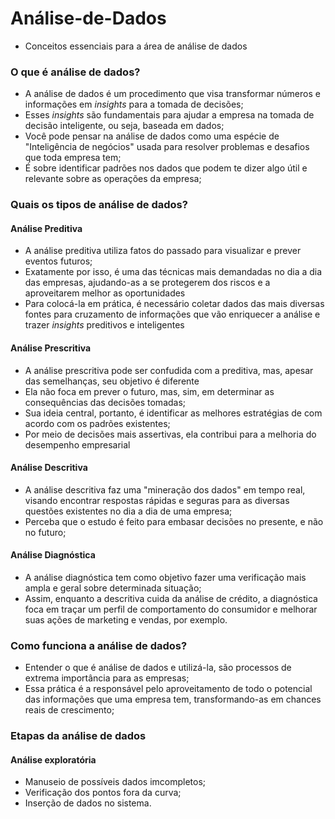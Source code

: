# Análise-de-Dados

* Conceitos essenciais para a área de análise de dados

### O que é análise de dados?

* A análise de dados é um procedimento que visa transformar números e informações em _insights_ para a tomada de decisões;
* Esses _insights_ são fundamentais para ajudar a empresa na tomada de decisão inteligente, ou seja, baseada em dados;
* Você pode pensar na análise de dados como uma espécie de "Inteligência de negócios" usada para resolver problemas e desafios que toda empresa tem;
* É sobre identificar padrões nos dados que podem te dizer algo útil e relevante sobre as operações da empresa;

### Quais os tipos de análise de dados?

#### Análise Preditiva
* A análise preditiva utiliza fatos do passado para visualizar e prever eventos futuros;
* Exatamente por isso, é uma das técnicas mais demandadas no dia a dia das empresas, ajudando-as a se protegerem dos riscos e a aproveitarem melhor as oportunidades
* Para colocá-la em prática, é necessário coletar dados das mais diversas fontes para cruzamento de informações que vão enriquecer a análise e trazer _insights_ preditivos e inteligentes
#### Análise Prescritiva
* A análise prescritiva pode ser confudida com a preditiva, mas, apesar das semelhanças, seu objetivo é diferente
* Ela não foca em prever o futuro, mas, sim, em determinar as consequências das decisões tomadas;
* Sua ideia central, portanto, é identificar as melhores estratégias de com acordo com os padrões existentes;
* Por meio de decisões mais assertivas, ela contribui para a melhoria do desempenho empresarial
#### Análise Descritiva
* A análise descritiva faz uma "mineração dos dados" em tempo real, visando encontrar respostas rápidas e seguras para as diversas questões existentes no dia a dia de uma empresa;
* Perceba que o estudo é feito para embasar decisões no presente, e não no futuro;
#### Análise Diagnóstica
* A análise diagnóstica tem como objetivo fazer uma verificação mais ampla e geral sobre determinada situação;
* Assim, enquanto a descritiva cuida da análise de crédito, a diagnóstica foca em traçar um perfil de comportamento do consumidor e melhorar suas ações de marketing e vendas, por exemplo.

### Como funciona a análise de dados?

* Entender o que é análise de dados e utilizá-la, são processos de extrema importância para as empresas;
* Essa prática é a responsável pelo aproveitamento de todo o potencial das informações que uma empresa tem, transformando-as em chances reais de crescimento;

### Etapas da análise de dados

#### Análise exploratória
* Manuseio de possíveis dados imcompletos;
* Verificação dos pontos fora da curva;
* Inserção de dados no sistema.
